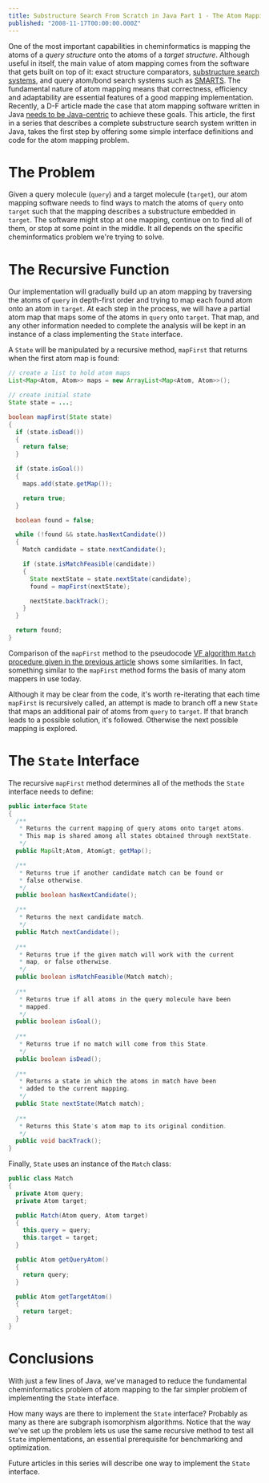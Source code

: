 ```yaml
---
title: Substructure Search From Scratch in Java Part 1 - The Atom Mapping Problem
published: "2008-11-17T00:00:00.000Z"
---
```


One of the most important capabilities in cheminformatics is mapping the atoms of a *query structure* onto the atoms of a *target structure*. Although useful in itself, the main value of atom mapping comes from the software that gets built on top of it: exact structure comparators, [substructure search systems](/articles/2008/10/02/fast-substructure-search-using-open-source-tools-part-1-fingerprints-and-databases), and query atom/bond search systems such as [SMARTS](http://www.daylight.com/dayhtml/doc/theory/theory.smarts.html). The fundamental nature of atom mapping means that correctness, efficiency and adaptability are essential features of a good mapping implementation. Recently, a D-F article made the case that atom mapping software written in Java [needs to be Java-centric](/articles/2008/11/13/one-of-these-things-is-not-like-the-other) to achieve these goals. This article, the first in a series that describes a complete substructure search system written in Java, takes the first step by offering some simple interface definitions and code for the atom mapping problem.

# The Problem

Given a query molecule (`query`) and a target molecule (`target`), our atom mapping software needs to find ways to match the atoms of `query` onto `target` such that the mapping describes a substructure embedded in `target`. The software might stop at one mapping, continue on to find all of them, or stop at some point in the middle. It all depends on the specific cheminformatics problem we're trying to solve.

# The Recursive Function

Our implementation will gradually build up an atom mapping by traversing the atoms of `query` in depth-first order and trying to map each found atom onto an atom in `target`. At each step in the process, we will have a partial atom map that maps some of the atoms in `query` onto `target`. That map, and any other information needed to complete the analysis will be kept in an instance of a class implementing the `State` interface.

A `State` will be manipulated by a recursive method, `mapFirst` that returns when the first atom map is found:

```java
// create a list to hold atom maps
List<Map<Atom, Atom>> maps = new ArrayList<Map<Atom, Atom>>();

// create initial state
State state = ...; 

boolean mapFirst(State state)
{
  if (state.isDead())
  {
    return false;
  }

  if (state.isGoal())
  {
    maps.add(state.getMap());

    return true;
  }

  boolean found = false;

  while (!found && state.hasNextCandidate())
  {
    Match candidate = state.nextCandidate();

    if (state.isMatchFeasible(candidate))
    {
      State nextState = state.nextState(candidate);
      found = mapFirst(nextState);

      nextState.backTrack();
    }
  }

  return found;
}
```

Comparison of the `mapFirst` method to the pseudocode [VF algorithm `Match` procedure given in the previous article](/articles/2008/11/13/one-of-these-things-is-not-like-the-other) shows some similarities. In fact, something similar to the `mapFirst` method forms the basis of many atom mappers in use today.

Although it may be clear from the code, it's worth re-iterating that each time `mapFirst` is recursively called, an attempt is made to branch off a new `State` that maps an additional pair of atoms from `query` to `target`. If that branch leads to a possible solution, it's followed. Otherwise the next possible mapping is explored.

# The `State` Interface

The recursive `mapFirst` method determines all of the methods the `State` interface needs to define:

```java
public interface State
{
  /**
   * Returns the current mapping of query atoms onto target atoms.
   * This map is shared among all states obtained through nextState.
   */
  public Map&lt;Atom, Atom&gt; getMap();

  /**
   * Returns true if another candidate match can be found or
   * false otherwise.
   */
  public boolean hasNextCandidate();

  /**
   * Returns the next candidate match.
   */
  public Match nextCandidate();
  
  /**
   * Returns true if the given match will work with the current
   * map, or false otherwise.
   */
  public boolean isMatchFeasible(Match match);
  
  /**
   * Returns true if all atoms in the query molecule have been
   * mapped.
   */
  public boolean isGoal();
  
  /**
   * Returns true if no match will come from this State.
   */
  public boolean isDead();
  
  /**
   * Returns a state in which the atoms in match have been
   * added to the current mapping.
   */
  public State nextState(Match match);
  
  /**
   * Returns this State's atom map to its original condition.
   */
  public void backTrack();
}
```

Finally, `State` uses an instance of the `Match` class:

```java
public class Match
{
  private Atom query;
  private Atom target;

  public Match(Atom query, Atom target)
  {
    this.query = query;
    this.target = target;
  }

  public Atom getQueryAtom()
  {
    return query;
  }

  public Atom getTargetAtom()
  {
    return target;
  }
}
```

# Conclusions

With just a few lines of Java, we've managed to reduce the fundamental cheminformatics problem of atom mapping to the far simpler problem of implementing the `State` interface.

How many ways are there to implement the `State` interface? Probably as many as there are subgraph isomorphism algorithms. Notice that the way we've set up the problem lets us use the same recursive method to test all `State` implementations, an essential prerequisite for benchmarking and optimization.

Future articles in this series will describe one way to implement the `State` interface.
